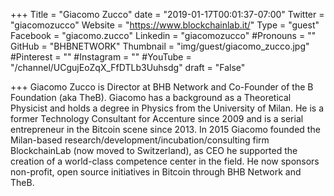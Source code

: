+++
Title = "Giacomo Zucco"
date = "2019-01-17T00:01:37-07:00"
Twitter = "giacomozucco"
Website = "https://www.blockchainlab.it/"
Type = "guest"
Facebook = "giacomo.zucco"
Linkedin = "giacomozucco"
#Pronouns = ""
GitHub = "BHBNETWORK"
Thumbnail = "img/guest/giacomo_zucco.jpg"
#Pinterest = ""
#Instagram = ""
#YouTube = "/channel/UCgujEoZqX_FfDTLb3Uuhsdg"
draft = "False"

+++
Giacomo Zucco is Director at BHB Network and Co-Founder of the B Foundation (aka TheB). Giacomo has a background as a Theoretical Physicist and holds a degree in   Physics from the University of Milan. He is a former Technology Consultant for Accenture since 2009 and is a serial entrepreneur in the Bitcoin scene since 2013. In 2015 Giacomo founded the Milan-based research/development/incubation/consulting firm BlockchainLab (now moved to Switzerland), as CEO he supported the creation of a world-class competence center in the field. He now sponsors non-profit, open source initiatives in Bitcoin through BHB Network and TheB.